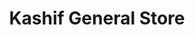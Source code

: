 ---
title: "Kashif General Store"
url: /karachi/kashif-general-store-v3v5-43p-sk-road-pib-colony-main-rd-pib-colony/
shop: general
---